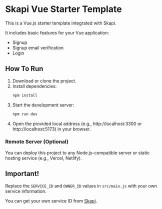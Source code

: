 # Skapi Vue Starter Template

This is a Vue.js starter template integrated with Skapi.

It includes basic features for your Vue application:

-   Signup
-   Signup email verification
-   Login

## How To Run

1. Download or clone the project.
2. Install dependencies:
    ```bash
    npm install
    ```
3. Start the development server:
    ```bash
    npm run dev
    ```
4. Open the provided local address (e.g., http://localhost:3300 or http://localhost:5173) in your browser.

### Remote Server (Optional)

You can deploy this project to any Node.js-compatible server or static hosting service (e.g., Vercel, Netlify).

## Important!

Replace the `SERVICE_ID` and `OWNER_ID` values in `src/main.js` with your own service information.

You can get your own service ID from [Skapi](https://www.skapi.com).
